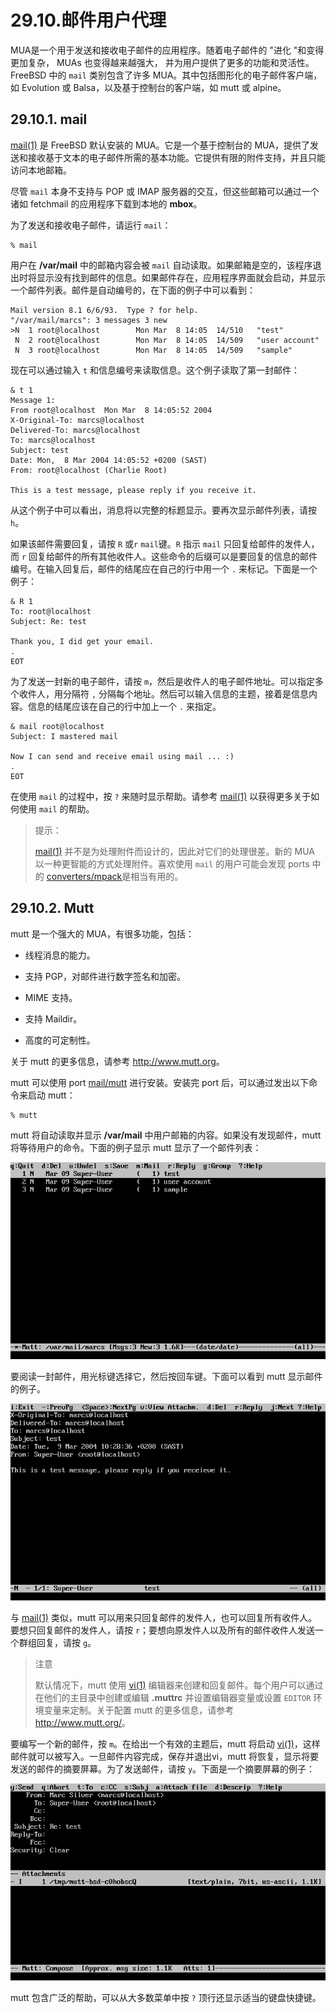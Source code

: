 # 29.10.邮件用户代理

MUA是一个用于发送和接收电子邮件的应用程序。随着电子邮件的 "进化 "和变得更加复杂， MUAs 也变得越来越强大， 并为用户提供了更多的功能和灵活性。FreeBSD 中的 `mail` 类别包含了许多 MUA。其中包括图形化的电子邮件客户端，如 Evolution 或 Balsa，以及基于控制台的客户端，如 mutt 或 alpine。

## 29.10.1. mail

[mail(1)](https://www.freebsd.org/cgi/man.cgi?query=mail&sektion=1&format=html) 是 FreeBSD 默认安装的 MUA。它是一个基于控制台的 MUA，提供了发送和接收基于文本的电子邮件所需的基本功能。它提供有限的附件支持，并且只能访问本地邮箱。

尽管 `mail` 本身不支持与 POP 或 IMAP 服务器的交互，但这些邮箱可以通过一个诸如 fetchmail 的应用程序下载到本地的 **mbox**。

为了发送和接收电子邮件，请运行 `mail`：

```
% mail
```

用户在 **/var/mail** 中的邮箱内容会被 `mail` 自动读取。如果邮箱是空的，该程序退出时将显示没有找到邮件的信息。如果邮件存在，应用程序界面就会启动，并显示一个邮件列表。邮件是自动编号的，在下面的例子中可以看到：

```
Mail version 8.1 6/6/93.  Type ? for help.
"/var/mail/marcs": 3 messages 3 new
>N  1 root@localhost        Mon Mar  8 14:05  14/510   "test"
 N  2 root@localhost        Mon Mar  8 14:05  14/509   "user account"
 N  3 root@localhost        Mon Mar  8 14:05  14/509   "sample"
```

现在可以通过输入 `t` 和信息编号来读取信息。这个例子读取了第一封邮件：

```
& t 1
Message 1:
From root@localhost  Mon Mar  8 14:05:52 2004
X-Original-To: marcs@localhost
Delivered-To: marcs@localhost
To: marcs@localhost
Subject: test
Date: Mon,  8 Mar 2004 14:05:52 +0200 (SAST)
From: root@localhost (Charlie Root)

This is a test message, please reply if you receive it.
```

从这个例子中可以看出，消息将以完整的标题显示。要再次显示邮件列表，请按 `h`。

如果该邮件需要回复，请按 `R` 或`r` `mail`键。`R` 指示 `mail` 只回复给邮件的发件人，而 `r` 回复给邮件的所有其他收件人。这些命令的后缀可以是要回复的信息的邮件编号。在输入回复后，邮件的结尾应在自己的行中用一个 `.` 来标记。下面是一个例子：

```
& R 1
To: root@localhost
Subject: Re: test

Thank you, I did get your email.
.
EOT
```

为了发送一封新的电子邮件，请按 `m`，然后是收件人的电子邮件地址。可以指定多个收件人，用分隔符 `,` 分隔每个地址。然后可以输入信息的主题，接着是信息内容。信息的结尾应该在自己的行中加上一个 `.` 来指定。

```
& mail root@localhost
Subject: I mastered mail

Now I can send and receive email using mail ... :)
.
EOT
```

在使用 `mail` 的过程中，按 `?` 来随时显示帮助。请参考 [mail(1)](https://www.freebsd.org/cgi/man.cgi?query=mail&sektion=1&format=html) 以获得更多关于如何使用 `mail` 的帮助。

>提示：
>
>[mail(1)](https://www.freebsd.org/cgi/man.cgi?query=mail&sektion=1&format=html) 并不是为处理附件而设计的，因此对它们的处理很差。新的 MUA 以一种更智能的方式处理附件。喜欢使用 `mail` 的用户可能会发现 ports 中的 [converters/mpack](https://cgit.freebsd.org/ports/tree/converters/mpack/pkg-descr)是相当有用的。

## 29.10.2. Mutt

mutt 是一个强大的 MUA，有很多功能，包括：

 - 线程消息的能力。

 - 支持 PGP，对邮件进行数字签名和加密。

 - MIME 支持。

 - 支持 Maildir。

 - 高度的可定制性。

关于 mutt 的更多信息，请参考 <http://www.mutt.org>。

mutt 可以使用 port [mail/mutt](https://cgit.freebsd.org/ports/tree/mail/mutt/pkg-descr) 进行安装。安装完 port 后，可以通过发出以下命令来启动 mutt：

```
% mutt
```

mutt 将自动读取并显示 **/var/mail** 中用户邮箱的内容。如果没有发现邮件，mutt 将等待用户的命令。下面的例子显示 mutt 显示了一个邮件列表：

![](../.gitbook/assets/mutt1.png)

要阅读一封邮件，用光标键选择它，然后按回车键。下面可以看到 mutt 显示邮件的例子。

![](../.gitbook/assets/mutt2.png)

与 [mail(1)](https://www.freebsd.org/cgi/man.cgi?query=mail&sektion=1&format=html) 类似，mutt 可以用来只回复邮件的发件人，也可以回复所有收件人。要想只回复邮件的发件人，请按 `r`；要想向原发件人以及所有的邮件收件人发送一个群组回复，请按 `g`。

>注意
>
>默认情况下，mutt 使用 [vi(1)](https://www.freebsd.org/cgi/man.cgi?query=vi&sektion=1&format=html) 编辑器来创建和回复邮件。每个用户可以通过在他们的主目录中创建或编辑 **.muttrc** 并设置编辑器变量或设置 `EDITOR` 环境变量来定制。关于配置 mutt 的更多信息，请参考 <http://www.mutt.org/>。

要编写一个新的邮件，按 `m`。在给出一个有效的主题后，mutt 将启动 [vi(1)](https://www.freebsd.org/cgi/man.cgi?query=vi&sektion=1&format=html)，这样邮件就可以被写入。一旦邮件内容完成，保存并退出vi，mutt 将恢复，显示将要发送的邮件的摘要屏幕。为了发送邮件，请按 `y`。下面是一个摘要屏幕的例子：

![](../.gitbook/assets/mutt3.png)

mutt 包含广泛的帮助，可以从大多数菜单中按 `?` 顶行还显示适当的键盘快捷键。
